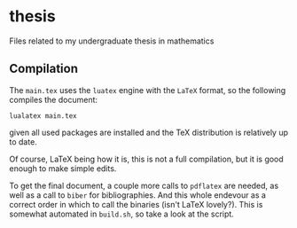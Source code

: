 # thesis
Files related to my undergraduate thesis in mathematics

## Compilation

The `main.tex` uses the `luatex` engine with the `LaTeX` format,
so the following compiles the document:
```
lualatex main.tex
```
given all used packages are installed and the TeX distribution is relatively
up to date.

Of course, LaTeX being how it is, this is not a full compilation,
but it is good enough to make simple edits.

To get the final document, a couple more calls to `pdflatex`
are needed, as well as a call to `biber` for bibliographies.
And this whole endevour as a correct order in which to call the
binaries (isn't LaTeX lovely?).
This is somewhat automated in `build.sh`, so take a look at the script.
